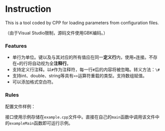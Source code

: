 # Instruction

This is a tool coded by CPP for loading parameters from configuration files.

（由于Visual Studio限制，源码文件使用GBK编码。）



### Features

- 单行为单位。键以及与其对应的所有值应在同一**定义行**内，使用`=`连接。不存在`=`的行将自动视为全**注释行**。
- 支持定义行注释。以`#`作为注释符，每一行`#`后的内容将被忽略。转义方法：`\#`
- 支持int、double、string等具有`>>`运算符重载的类型。支持数组赋值。
- 可以添加格式空白符。




### Rules



配置文件样例：


接口使用示例存储在`example.cpp`文件中。直接在自己的`main`函数中调用该文件中的`exampleMain`函数即可运行示例。
